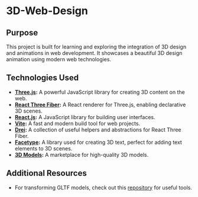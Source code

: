 # 3D-Web-Design

## Purpose
This project is built for learning and exploring the integration of 3D design and animations in web development. It showcases a beautiful 3D design animation using modern web technologies.

## Technologies Used
- **[Three.js](https://threejs.org/):** A powerful JavaScript library for creating 3D content on the web.
- **[React Three Fiber](https://r3f.docs.pmnd.rs/getting-started/introduction):** A React renderer for Three.js, enabling declarative 3D scenes.
- **[React.js](https://react.dev/):** A JavaScript library for building user interfaces.
- **[Vite](https://vite.dev/guide/):** A fast and modern build tool for web projects.
- **[Drei](https://github.com/pmndrs/drei):** A collection of useful helpers and abstractions for React Three Fiber.
- **[Facetype](https://gero3.github.io/facetype.js/):** A library used for creating 3D text, perfect for adding text elements to 3D scenes.
- **[3D Models](https://market.pmnd.rs/):** A marketplace for high-quality 3D models.

## Additional Resources
- For transforming GLTF models, check out this [repository](https://github.com/pmndrs/gltfjsx?tab=readme-ov-file) for useful tools.
